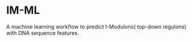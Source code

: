 # IM-ML
A machine learning workflow to predict I-Modulons( top-down regulons) with DNA sequence features.

